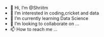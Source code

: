 - 👋 Hi, I’m @Shriitm
- 👀 I’m interested in coding,cricket and data
- 🌱 I’m currently learning Data Science
- 💞️ I’m looking to collaborate on ...
- 📫 How to reach me ...

<!---
Shriitm/Shriitm is a ✨ special ✨ repository because its `README.md` (this file) appears on your GitHub profile.
You can click the Preview link to take a look at your changes.
--->
